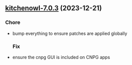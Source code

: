 

## [kitchenowl-7.0.3](https://github.com/truecharts/charts/compare/kitchenowl-7.0.2...kitchenowl-7.0.3) (2023-12-21)

### Chore

- bump everything to ensure patches are applied globally
  
  ### Fix

- ensure the cnpg GUI is included on CNPG apps
  
  